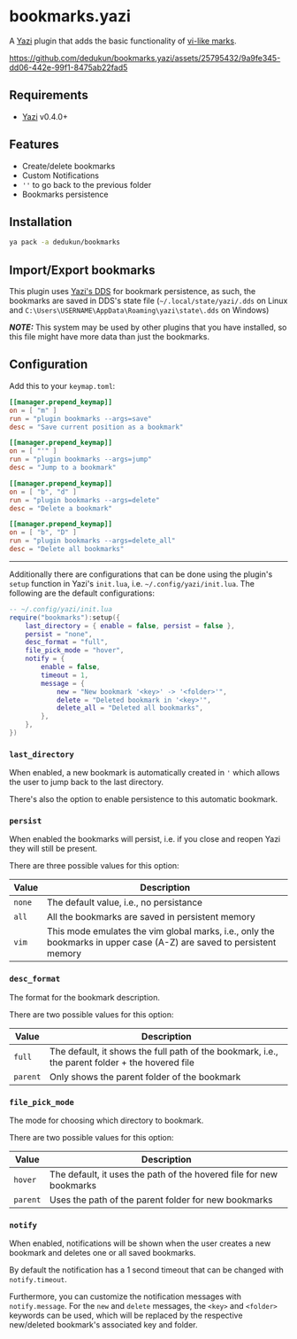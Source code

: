 # bookmarks.yazi

A [Yazi](https://github.com/sxyazi/yazi) plugin that adds the basic functionality of [vi-like marks](https://neovim.io/doc/user/motion.html#mark-motions).

https://github.com/dedukun/bookmarks.yazi/assets/25795432/9a9fe345-dd06-442e-99f1-8475ab22fad5

## Requirements

- [Yazi](https://github.com/sxyazi/yazi) v0.4.0+

## Features

- Create/delete bookmarks
- Custom Notifications
- `''` to go back to the previous folder
- Bookmarks persistence

## Installation

```sh
ya pack -a dedukun/bookmarks
```

## Import/Export bookmarks

This plugin uses [Yazi's DDS](https://yazi-rs.github.io/docs/dds/) for bookmark persistence, as such, 
the bookmarks are saved in DDS's state file (`~/.local/state/yazi/.dds` on Linux and `C:\Users\USERNAME\AppData\Roaming\yazi\state\.dds` on Windows)

***NOTE:*** This system may be used by other plugins that you have installed, so this file might have more data than just the bookmarks.

## Configuration

Add this to your `keymap.toml`:

```toml
[[manager.prepend_keymap]]
on = [ "m" ]
run = "plugin bookmarks --args=save"
desc = "Save current position as a bookmark"

[[manager.prepend_keymap]]
on = [ "'" ]
run = "plugin bookmarks --args=jump"
desc = "Jump to a bookmark"

[[manager.prepend_keymap]]
on = [ "b", "d" ]
run = "plugin bookmarks --args=delete"
desc = "Delete a bookmark"

[[manager.prepend_keymap]]
on = [ "b", "D" ]
run = "plugin bookmarks --args=delete_all"
desc = "Delete all bookmarks"
```

---

Additionally there are configurations that can be done using the plugin's `setup` function in Yazi's `init.lua`, i.e. `~/.config/yazi/init.lua`.
The following are the default configurations:

```lua
-- ~/.config/yazi/init.lua
require("bookmarks"):setup({
	last_directory = { enable = false, persist = false },
	persist = "none",
	desc_format = "full",
	file_pick_mode = "hover",
	notify = {
		enable = false,
		timeout = 1,
		message = {
			new = "New bookmark '<key>' -> '<folder>'",
			delete = "Deleted bookmark in '<key>'",
			delete_all = "Deleted all bookmarks",
		},
	},
})
```

### `last_directory`

When enabled, a new bookmark is automatically created in `'` which allows the user to jump back to
the last directory.

There's also the option to enable persistence to this automatic bookmark.

### `persist`

When enabled the bookmarks will persist, i.e. if you close and reopen Yazi they will still be
present.

There are three possible values for this option:

| Value  | Description                                                                                                          |
| ------ | -------------------------------------------------------------------------------------------------------------------- |
| `none` | The default value, i.e., no persistance                                                                              |
| `all`  | All the bookmarks are saved in persistent memory                                                                     |
| `vim`  | This mode emulates the vim global marks, i.e., only the bookmarks in upper case (A-Z) are saved to persistent memory |

### `desc_format`

The format for the bookmark description.

There are two possible values for this option:

| Value    | Description                                                                                     |
| -------- | ----------------------------------------------------------------------------------------------- |
| `full`   | The default, it shows the full path of the bookmark, i.e., the parent folder + the hovered file |
| `parent` | Only shows the parent folder of the bookmark                                                    |

### `file_pick_mode`

The mode for choosing which directory to bookmark.

There are two possible values for this option:

| Value    | Description                                                         |
| -------- | ------------------------------------------------------------------- |
| `hover`  | The default, it uses the path of the hovered file for new bookmarks |
| `parent` | Uses the path of the parent folder for new bookmarks                |

### `notify`

When enabled, notifications will be shown when the user creates a new bookmark and deletes one or
all saved bookmarks.

By default the notification has a 1 second timeout that can be changed with `notify.timeout`.

Furthermore, you can customize the notification messages with `notify.message`.
For the `new` and `delete` messages, the `<key>` and `<folder>` keywords can be used, which will be replaced by the respective new/deleted bookmark's associated key and folder.
